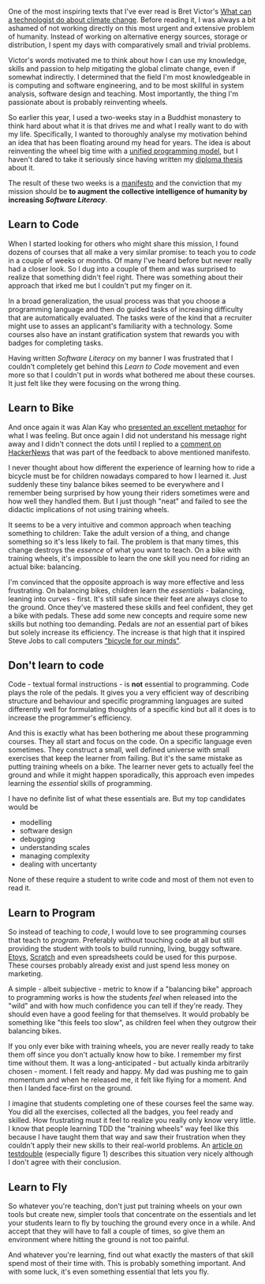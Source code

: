 One of the most inspiring texts that I've ever read is Bret Victor's [What can a technologist do about climate change][climateChange]. Before reading it, I was always a bit ashamed of not working directly on this most urgent and extensive problem of humanity. Instead of working on alternative energy sources, storage or distribution, I spent my days with comparatively small and trivial problems.

Victor's words motivated me to think about how I can use my knowledge, skills and passion to help mitigating the global climate change, even if somewhat indirectly. I determined that the field I'm most knowledgeable in is computing and software engineering, and to be most skillful in system analysis, software design and teaching. Most importantly, the thing I'm passionate about is probably reinventing wheels.

So earlier this year, I used a two-weeks stay in a Buddhist monastery to think hard about what it is that drives me and what I really want to do with my life. Specifically, I wanted to thoroughly analyse my motivation behind an idea that has been floating around my head for years. The idea is about reinventing the wheel big time with a [unified programming model][qi], but I haven't dared to take it seriously since having written my [diploma thesis][thesis] about it.

The result of these two weeks is a [manifesto] and the conviction that my mission should be **to augment the collective intelligence of humanity by increasing _Software Literacy_**.

[qi]: http://blog.rtens.org/a-unified-computing-model.html
[climateChange]: http://worrydream.com/ClimateChange/
[thesis]: https://github.com/zells/thesis/blob/master/memoria/out/thesis.pdf
[manifesto]: https://github.com/zells/core/blob/master/manifesto.md


## Learn to Code

When I started looking for others who might share this mission, I found dozens of courses that all make a very similar promise: to teach you to *code* in a couple of weeks or months. Of many I've heard before but never really had a closer look. So I dug into a couple of them and was surprised to realize that something didn't feel right. There was something about their approach that irked me but I couldn't put my finger on it.

In a broad generalization, the usual process was that you choose a programming language and then do guided tasks of increasing difficulty that are automatically evaluated. The tasks were of the kind that a recruiter might use to asses an applicant's familiarity with a technology. Some courses also have an instant gratification system that rewards you with badges for completing tasks.

Having written *Software Literacy* on my banner I was frustrated that I couldn't completely get behind this *Learn to Code* movement and even more so that I couldn't put in words what bothered me about these courses. It just felt like they were focusing on the wrong thing.


## Learn to Bike

And once again it was Alan Kay who [presented an excellent metaphor][talk] for what I was feeling. But once again I did not understand his message right away and I didn't connect the dots until I replied to a [comment on HackerNews][hackernews] that was part of the feedback to above mentioned manifesto.

I never thought about how different the experience of learning how to ride a bicycle must be for children nowadays compared to how I learned it. Just suddenly these tiny balance bikes seemed to be everywhere and I remember being surprised by how young their riders sometimes were and how well they handled them. But I just though "neat" and failed to see the didactic implications of not using training wheels.
 
It seems to be a very intuitive and common approach when teaching something to children: Take the adult version of a thing, and change something so it's less likely to fail. The problem is that many times, this change destroys the *essence* of what you want to teach. On a bike with training wheels, it's impossible to learn the one skill you need for riding an actual bike: balancing.

I'm convinced that the opposite approach is way more effective and less frustrating. On balancing bikes, children learn the *essentials* - balancing, leaning into curves - first. It's still safe since their feet are always close to the ground. Once they've mastered these skills and feel confident, they get a bike with pedals. These add some new concepts and require some new skills but nothing too demanding. Pedals are *not* an essential part of bikes but solely increase its efficiency. The increase is that high that it inspired Steve Jobs to call computers ["bicycle for our minds"][efficiency].

[talk]: https://youtu.be/N9c7_8Gp7gI?t=51
[hackernews]: https://news.ycombinator.com/item?id=13107281
[efficiency]: http://www.bikeboom.info/efficiency/


## Don't learn to code

Code - textual formal instructions - is **not** essential to programming. Code plays the role of the pedals. It gives you a very efficient way of describing structure and behaviour and specific programming languages are suited differently well for formulating thoughts of a specific kind but all it does is to increase the programmer's efficiency.

And this is exactly what has been bothering me about these programming courses. They all start and focus on the code. On a specific language even sometimes. They construct a small, well defined universe with small exercises that keep the learner from failing. But it's the same mistake as putting training wheels on a bike. The learner never gets to actually feel the ground and while it might happen sporadically, this approach even impedes learning the *essential* skills of programming.

I have no definite list of what these essentials are. But my top candidates would be

- modelling
- software design
- debugging
- understanding scales
- managing complexity
- dealing with uncertanty

None of these require a student to write code and most of them not even to read it.


## Learn to Program

So instead of teaching to *code*, I would love to see programming courses that teach to *program*. Preferably without touching code at all but still providing the student with tools to build running, living, buggy software. [Etoys], [Scratch] and even spreadsheets could be used for this purpose. These courses probably already exist and just spend less money on marketing.

A simple - albeit subjective - metric to know if a "balancing bike" approach to programming works is how the students *feel* when released into the "wild" and with how much confidence you can tell if they're ready. They should even have a good feeling for that themselves. It would probably be something like "this feels too slow", as children feel when they outgrow their balancing bikes.

If you only ever bike with training wheels, you are never really ready to take them off since you don't actually know how to bike. I remember my first time without them. It was a long-anticipated - but actually kinda arbitrarily chosen - moment. I felt ready and happy. My dad was pushing me to gain momentum and when he released me, it felt like flying for a moment. And then I landed face-first on the ground.

I imagine that students completing one of these courses feel the same way. You did all the exercises, collected all the badges, you feel ready and skilled. How frustrating must it feel to realize you really only know very little. I know that people learning TDD the "training wheels" way feel like this because I have taught them that way and saw their frustration when they couldn't apply their new skills to their real-world problems. An [article on testdouble][tdd] (especially figure 1) describes this situation very nicely although I don't agree with their conclusion.

[Etoys]: http://squeakland.org/
[Scratch]: https://scratch.mit.edu/
[tdd]: http://blog.testdouble.com/posts/2014-01-25-the-failures-of-intro-to-tdd.html


## Learn to Fly

So whatever you're teaching, don't just put training wheels on your own tools but create new, simpler tools that concentrate on the essentials and let your students learn to fly by touching the ground every once in a while. And accept that they will have to fall a couple of times, so give them an environment where hitting the ground is not too painful.

And whatever you're learning, find out what exactly the masters of that skill spend most of their time with. This is probably something important. And with some luck, it's even something essential that lets you fly.